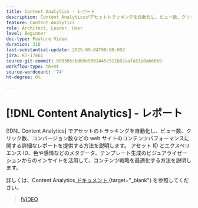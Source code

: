 ```yaml
---
title: Content Analytics - レポート
description: Content Analyticsがアセットトラッキングを自動化し、ビュー数、クリック数、コンバージョン数など、web サイトのコンテンツパフォーマンスに関する詳細なレポートを提供する仕組みを説明します。
feature: Content Analytics
role: Architect, Leader, User
level: Beginner
doc-type: Feature Video
duration: 318
last-substantial-update: 2025-09-04T00:00:00Z
jira: KT-17461
source-git-commit: 889305cbdb9e9301445c511b82aafa51a0ab6069
workflow-type: tm+mt
source-wordcount: '74'
ht-degree: 0%

---
```


# [!DNL Content Analytics] - レポート

[!DNL Content Analytics] でアセットのトラッキングを自動化し、ビュー数、クリック数、コンバージョン数などの web サイトのコンテンツパフォーマンスに関する詳細なレポートを提供する方法を説明します。 アセット ID とエクスペリエンス ID、色や感情などのメタデータ、テンプレート生成のビジュアライゼーションからのインサイトを活用して、コンテンツ戦略を最適化する方法を説明します。

詳しくは、Content Analytics[ ドキュメント ](https://experienceleague.adobe.com/en/docs/analytics-platform/using/content-analytics/report/report){target="_blank"} を参照してください。

>[!VIDEO](https://video.tv.adobe.com/v/3473037/?learn=on&enablevpops)
